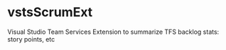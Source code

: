 # vstsScrumExt
Visual Studio Team Services Extension to summarize TFS backlog stats: story points, etc
